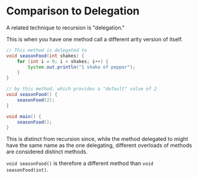 # Comparison to Delegation

A related technique to recursion is "delegation."

This is when you have one method call a different arity
version of itself.

```java
// This method is delegated to
void seasonFood(int shakes) {
    for (int i = 0; i < shakes; i++) {
        System.out.println("1 shake of pepper");
    }
}

// by this method, which provides a "default" value of 2
void seasonFood() {
    seasonFood(2);
}

void main() {
    seasonFood();
}
```

This is distinct from recursion since, while the method delegated to
might have the same name as the one delegating, different
overloads of methods are considered distinct methods.

`void seasonFood()` is therefore a different method than `void seasonFood(int)`.